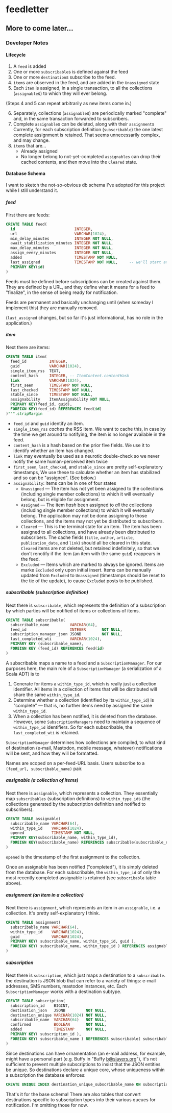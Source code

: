 # feedletter

## More to come later...

### Developer Notes

#### Lifecycle

1. A `feed` is added
2. One or more `subscribable`s is defined against the feed
3. One or more `destination`s subscribe to the feed.
4. `item`s are observed in the feed, and are added in the `Unassigned` state
5. Each `item` is assigned, in a single transaction, to all the collections (`assignable`s) to which they will ever belong.

(Steps 4 and 5 can repeat arbitrarily as new items come in.)

6. Separately, collections (`assignable`s) are periodically marked "complete"
   and, in the same transaction forwarded to subscribers.
7. Complete `assignable`s can be deleted, along with their `assignment`s
   Currently, for each subscription definition (`subscribable`) the one latest
   complete assignment is retained. That seems unnecessarily complex, and may
   change.
9. `item`s that are...
   * Already assigned
   * No longer belong to not-yet-completed `assignables` can drop their cached contents,
     and then move into the `Cleared` state.

#### Database Schema

I want to sketch the not-so-obvious db schema I've adopted for this project while
I still understand it.

##### feed

First there are feeds:

```sql
CREATE TABLE feed(
  id                          INTEGER,
  url                         VARCHAR(1024),
  min_delay_minutes           INTEGER NOT NULL,
  await_stabilization_minutes INTEGER NOT NULL,
  max_delay_minutes           INTEGER NOT NULL,
  assign_every_minutes        INTEGER NOT NULL,
  added                       TIMESTAMP NOT NULL,
  last_assigned               TIMESTAMP NOT NULL,     -- we'll start at added
  PRIMARY KEY(id)
)
```

Feeds must be defined before subscriptions can be created against them.
They are defined by a URL, and they define what it means for a feed to
"finalize", in the sense of being ready for notification.

Feeds are permanent and basically unchanging until (when someday I implement
this) they are manually removed. 

(`last_assigned` changes, but so far it's
just informational, has no role in the application.)

##### item

Next there are items:

```sql
CREATE TABLE item(
  feed_id          INTEGER,
  guid             VARCHAR(1024),
  single_item_rss  TEXT,
  content_hash     INTEGER, -- ItemContent.contentHash
  link             VARCHAR(1024),
  first_seen       TIMESTAMP NOT NULL,
  last_checked     TIMESTAMP NOT NULL,
  stable_since     TIMESTAMP NOT NULL,
  assignability    ItemAssignability NOT NULL,
  PRIMARY KEY(feed_id, guid),
  FOREIGN KEY(feed_id) REFERENCES feed(id)
)""".stripMargin
```

* `feed_id` and `guid` identify an item.
* `single_item_rss` _caches_ the RSS item.
   We want to cache this, in case by the time we get around to notifying, the item is no longer available in the feed.
* `content_hash` is a hash based on the prior five fields. We use it to identify whether an item has changed.
* `link` may eventually be used as a neurotic double-check so we never notify the same human-perceived item twice
* `first_seen`, `last_checked`, and `stable_since` are pretty self-explanatory timestamps, We use these to
  calculate whether an item has stabilized and so can be "assigned". (See below.)
* `assignability`: items can be in one of four states
    * `Unassigned` — The item has not yet been assigned to the collections (including single member collections)
      to which it will eventually belong, but is eligible for assignment.
    * `Assigned` — The item _hash_ been assigned to _all_ the collections (including single member collections)
      to which it will eventually belong. The application may not be done assigning to those collections, and the
      items may not yet be distributed to subscribers.
    * `Cleared` — This is the terminal state for an item. The item has been assigned to all collections, and have
      already been distributed to subscribers. The cache fields (`title`, `author`, `article`, `publication_date`, and `link`)
      should all be cleared in this state. `Cleared` items are not deleted, but retained indefinitely, so that we don't
      renotify if the item (an item with the same `guid`) reappears in the feed.
    * `Excluded` — Items which are marked to always be ignored. Items are marke `Excluded` only upon initial insert.
      Items can be manually updated from `Excluded` to `Unassigned` (timestamps should be reset to the tie of the update),
      to cause `Excluded` posts to be published.

##### subscribable (subscription definition)

Next there is `subscribable`, which represents the definition of a subscription by which parties will be
notified of items or collections of items.

```sql
CREATE TABLE subscribable(
  subscribable_name         VARCHAR(64),
  feed_id                   INTEGER       NOT NULL,
  subscription_manager_json JSONB         NOT NULL,
  last_completed_wti        VARCHAR(1024),
  PRIMARY KEY (subscribable_name),
  FOREIGN KEY (feed_id) REFERENCES feed(id)
)
```

A subscribable maps a name to a feed and a `SubscriptionManager`. For our purposes here,
the main role of a `SubscriptionManager` (a serialization of a Scala ADT) is to

1. Generate for items a `within_type_id`, which is really just a collection identifier.
   All items in a collection of items that will be distributed will share the same `within_type_id`.
2. Determine whether a collection (identified by its `within_type_id`) is "complete" — that is,
   no further items need by assigned the same `within_type_id`.
3. When a collection has been notified, it is deleted from the database. However, some
   `SubscriptionManagers` need to maintain a sequence of `within_type_id` identifiers.
   So for each subscribable, the `last_completed_wti` is retained.

`SubscriptionManager` determines how collections are compiled, to what kind of destination (e-mail,
Mastodon, mobile message, whatever) notifications will be sent, and how they will be formatted.

Names are scoped on a per-feed-URL basis. Users subscribe to a `(feed_url, subscribable_name)`
pair.

##### assignable (a collection of items)

Next there is `assignable`, which represents a collection. They essentially map
`subscribables` (subscription definitions) to `within_type_id`s (the collections
generated by the subscription definition and notified to subscribers).

```sql
CREATE TABLE assignable(
  subscribable_name VARCHAR(64),
  within_type_id    VARCHAR(1024),
  opened            TIMESTAMP NOT NULL,
  PRIMARY KEY(subscribable_name, within_type_id),
  FOREIGN KEY(subscribable_name) REFERENCES subscribable(subscribable_name)
)
```

`opened` is the timestamp of the first assignment to the collection.

Once an assignable has been notified ("completed"), it is simply deleted from the database.
For each subscribable, the `within_type_id` of only the most recently completed
assignable is retained (see `subscribable` table above).

##### assignment (an item in a collection)

Next there is `assignment`, which represents an item in an `assignable`, i.e. a collection.
It's pretty self-explanatory I think.

```sql
CREATE TABLE assignment(
  subscribable_name VARCHAR(64),
  within_type_id    VARCHAR(1024),
  guid              VARCHAR(1024),
  PRIMARY KEY( subscribable_name, within_type_id, guid ),
  FOREIGN KEY( subscribable_name, within_type_id ) REFERENCES assignable( subscribable_name, within_type_id )
)
```

##### subscription

Next there is `subscription`, which just maps a destination to a `subscribable`.
the destination is JSON blob that can refer to a variety of things: e-mail addresses, SMS numbers, mastodon instances, etc.
Each `SubscriptionManager` works with a destination subtype. 

```sql
CREATE TABLE subscription(
  subscription_id    BIGINT,
  destination_json   JSONB         NOT NULL,
  destination_unique VARCHAR(1024) NOT NULL,
  subscribable_name  VARCHAR(64)   NOT NULL,
  confirmed          BOOLEAN       NOT NULL,
  added              TIMESTAMP     NOT NULL,
  PRIMARY KEY( subscription_id ),
  FOREIGN KEY( subscribable_name ) REFERENCES subscribable( subscribable_name )
)
```

Since destinations can have ornamentation (an e-mail address,
for example, might have a personal part (e.g. Buffy in "Buffy <b@slayers.org>"), it's not sufficient to prevent multiple
subscriptions to insist that the JSON entities be unique. So destinations declare a unique core, whose uniqueness within
a subscription the database enforces:

```sql
CREATE UNIQUE INDEX destination_unique_subscribable_name ON subscription(destination_unique, subscribable_name)
```

That's it for the base schema! There are also tables that convert destinations specific to subscription
types into their various queues for notification. I'm omitting those for now.

